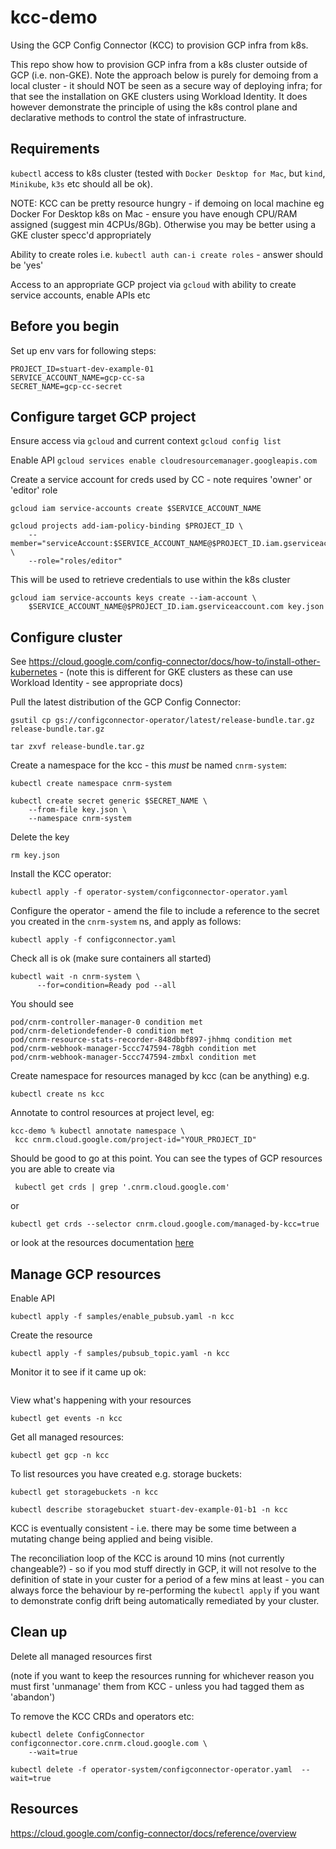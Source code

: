 # kcc-demo
Using the GCP Config Connector (KCC) to provision GCP infra from k8s.

This repo show how to provision GCP infra from a k8s cluster outside of GCP (i.e. non-GKE). Note the approach below is purely for demoing from a local cluster - it should NOT be seen as a secure way of deploying infra; for that see the installation on GKE clusters using Workload Identity. It does however demonstrate the principle of using the k8s control plane and declarative methods to control the state of infrastructure.


## Requirements
`kubectl` access to k8s cluster (tested with `Docker Desktop for Mac`, but `kind`, `Minikube`, `k3s` etc should all be ok).

NOTE: KCC can be pretty resource hungry - if demoing on local machine eg Docker For Desktop k8s on Mac - ensure you have enough CPU/RAM assigned (suggest min 4CPUs/8Gb). Otherwise you may be better using a GKE cluster specc'd appropriately

Ability to create roles i.e. 
`kubectl auth can-i create roles` - answer should be 'yes'

Access to an appropriate GCP project via `gcloud` with ability to create service accounts, enable APIs etc


## Before you begin

Set up env vars for following steps:
```
PROJECT_ID=stuart-dev-example-01
SERVICE_ACCOUNT_NAME=gcp-cc-sa
SECRET_NAME=gcp-cc-secret
```

## Configure target GCP project

Ensure access via `gcloud` and current context
`gcloud config list`

Enable API
`gcloud services enable cloudresourcemanager.googleapis.com`

Create a service account for creds used by CC - note requires 'owner' or 'editor' role

```
gcloud iam service-accounts create $SERVICE_ACCOUNT_NAME

gcloud projects add-iam-policy-binding $PROJECT_ID \
    --member="serviceAccount:$SERVICE_ACCOUNT_NAME@$PROJECT_ID.iam.gserviceaccount.com" \
    --role="roles/editor" 
```

This will be used to retrieve credentials to use within the k8s cluster

```
gcloud iam service-accounts keys create --iam-account \
    $SERVICE_ACCOUNT_NAME@$PROJECT_ID.iam.gserviceaccount.com key.json
```

## Configure cluster

See https://cloud.google.com/config-connector/docs/how-to/install-other-kubernetes - (note this is different for GKE clusters as these can use Workload Identity - see appropriate docs)

Pull the latest distribution of the GCP Config Connector: 

```
gsutil cp gs://configconnector-operator/latest/release-bundle.tar.gz release-bundle.tar.gz

tar zxvf release-bundle.tar.gz
```

Create a namespace for the kcc - this _must_ be named `cnrm-system`:
```
kubectl create namespace cnrm-system 

kubectl create secret generic $SECRET_NAME \
    --from-file key.json \
    --namespace cnrm-system
```

Delete the key
```
rm key.json
```

Install the KCC operator:
```
kubectl apply -f operator-system/configconnector-operator.yaml
```

Configure the operator - amend the [](configconnector.yaml) file to include a reference to the secret you created in the `cnrm-system` ns, and apply as follows:
```
kubectl apply -f configconnector.yaml
```


Check all is ok (make sure containers all started)

```
kubectl wait -n cnrm-system \
      --for=condition=Ready pod --all
```
You should see
```
pod/cnrm-controller-manager-0 condition met
pod/cnrm-deletiondefender-0 condition met
pod/cnrm-resource-stats-recorder-848dbbf897-jhhmq condition met
pod/cnrm-webhook-manager-5ccc747594-78gbh condition met
pod/cnrm-webhook-manager-5ccc747594-zmbxl condition met
```

Create namespace for resources managed by kcc (can be anything) e.g.

```
kubectl create ns kcc
```

Annotate to control resources at project level, eg:

```
kcc-demo % kubectl annotate namespace \
 kcc cnrm.cloud.google.com/project-id="YOUR_PROJECT_ID"
```

Should be good to go at this point. You can see the types of GCP resources you are able to create via 
```
 kubectl get crds | grep '.cnrm.cloud.google.com'
 ```
 or 
 ```
 kubectl get crds --selector cnrm.cloud.google.com/managed-by-kcc=true
 ```
or look at the resources documentation [here](https://cloud.google.com/config-connector/docs/reference/overview)


## Manage GCP resources

Enable API [](samples/enable_pubsub.yaml)
```
kubectl apply -f samples/enable_pubsub.yaml -n kcc
```

Create the resource
```
kubectl apply -f samples/pubsub_topic.yaml -n kcc
```

Monitor it to see if it came up ok:
```

```


View what's happening with your resources

```
kubectl get events -n kcc
```

Get all managed resources:
```
kubectl get gcp -n kcc
```

To list resources you have created e.g. storage buckets:
```
kubectl get storagebuckets -n kcc

kubectl describe storagebucket stuart-dev-example-01-b1 -n kcc
```

KCC is eventually consistent - i.e. there may be some time between a mutating change being applied and being visible. 

The reconciliation loop of the KCC is around 10 mins (not currently changeable?) - so if you mod stuff directly in GCP, it will not resolve to the definition of state in your custer for a period of a few mins at least - you can always force the behaviour by re-performing the `kubectl apply` if you want to demonstrate config drift being automatically remediated by your cluster.

## Clean up

Delete all managed resources first 

(note if you want to keep the resources running for whichever reason you must first 'unmanage' them from KCC - unless you had tagged them as 'abandon')

To remove the KCC CRDs and operators etc:

```
kubectl delete ConfigConnector configconnector.core.cnrm.cloud.google.com \
    --wait=true

kubectl delete -f operator-system/configconnector-operator.yaml  --wait=true
```

## Resources

https://cloud.google.com/config-connector/docs/reference/overview